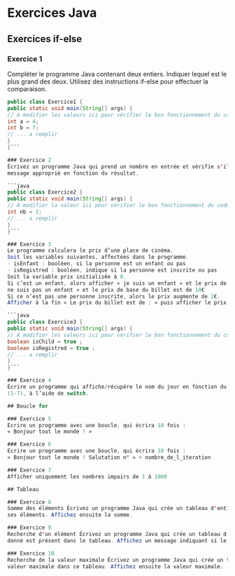 # Exercices Java

## Exercices if-else

### Exercice 1
Compléter le programme Java contenant deux entiers.
Indiquer lequel est le plus grand des deux. Utilisez des instructions if-else pour effectuer la comparaison.

```java
public class Exercice1 {
public static void main(String[] args) {
// A modifier les valeurs ici pour vérifier le bon fonctionnement du code
int a = 4;
int b = 7;
// ... a remplir
}
}```

### Exercice 2
Écrivez un programme Java qui prend un nombre en entrée et vérifie s'il est pair ou impair. Affichez un
message approprié en fonction du résultat.

```java
public class Exercice2 {
public static void main(String[] args) {
// A modifier la valeur ici pour vérifier le bon fonctionnement du code
int nb = 2;
// ... a remplir
}
}```

### Exercice 3
Le programme calculera le prix d’une place de cinéma.
Soit les variables suivantes, affectées dans le programme.
- isEnfant : booléen, si la personne est un enfant ou pas
- isRegistred : booléen, indique si la personne est inscrite ou pas
Soit la variable prix initialisée à 0.
Si c’est un enfant, alors afficher « je suis un enfant » et le prix de base du billet est de 6€, sinon afficher « je
ne suis pas un enfant » et le prix de base du billet est de 10€
Si ce n’est pas une personne inscrite, alors le prix augmente de 2€.
Afficher à la fin « Le prix du billet est de : » puis afficher le prix du billet.

```java
public class Exercice3 {
public static void main(String[] args) {
// A modifier les valeurs ici pour vérifier le bon fonctionnement du code
boolean isChild = true ;
boolean isRegistred = true ;
// ... a remplir
}
}```

### Exercice 4
Écrire un programme qui affiche/récupère le nom du jour en fonction du numéro du jour dans une semaine
(1-7), à l’aide de switch.

## Boucle for

### Exercice 5
Ecrire un programme avec une boucle, qui écrira 10 fois :
« Bonjour tout le monde ! »

### Exercice 6
Ecrire un programme avec une boucle, qui écrira 10 fois :
« Bonjour tout le monde ! Salutation n° » + nombre_de_l_iteration

### Exercice 7
Afficher uniquement les nombres impairs de 1 à 1000

## Tableau

### Exercice 8
Somme des éléments Écrivez un programme Java qui crée un tableau d'entiers et calcule la somme de tous
ses éléments. Affichez ensuite la somme.

### Exercice 9
Recherche d'un élément Écrivez un programme Java qui crée un tableau d'entiers et recherche si un nombre
donné est présent dans le tableau. Affichez un message indiquant si le nombre est trouvé ou non.

### Exercice 10
Recherche de la valeur maximale Écrivez un programme Java qui crée un tableau d'entiers et trouve la
valeur maximale dans ce tableau. Affichez ensuite la valeur maximale.
